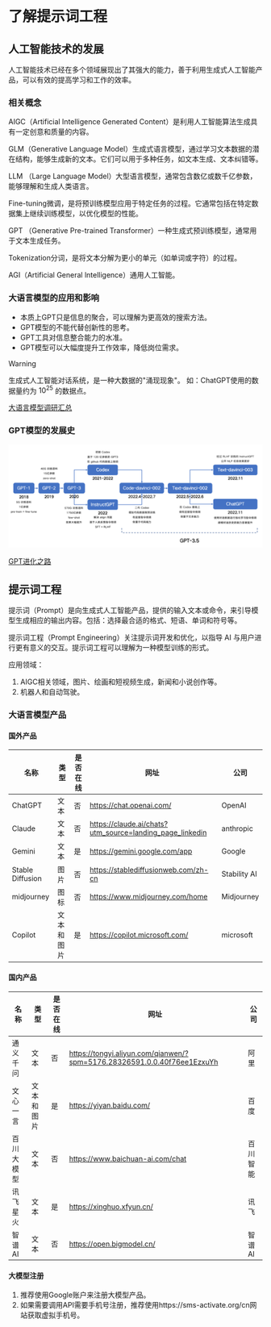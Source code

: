 # 了解提示词工程

## 人工智能技术的发展

人工智能技术已经在多个领域展现出了其强大的能力，善于利用生成式人工智能产品，可以有效的提高学习和工作的效率。

### 相关概念

AIGC（Artificial Intelligence Generated Content）是利用人工智能算法生成具有一定创意和质量的内容。

GLM（Generative Language Model）生成式语言模型，通过学习文本数据的潜在结构，能够生成新的文本。它们可以用于多种任务，如文本生成、文本纠错等。

LLM （Large Language Model）大型语言模型，通常包含数亿或数千亿参数，能够理解和生成人类语言。

Fine-tuning微调，是将预训练模型应用于特定任务的过程。它通常包括在特定数据集上继续训练模型，以优化模型的性能。

GPT （Generative Pre-trained Transformer）一种生成式预训练模型，通常用于文本生成任务。

Tokenization分词，是将文本分解为更小的单元（如单词或字符）的过程。

AGI（Artificial General lntelligence）通用人工智能。

### 大语言模型的应用和影响

* 本质上GPT只是信息的聚合，可以理解为更高效的搜索方法。
* GPT模型的不能代替创新性的思考。
* GPT工具对信息整合能力的水准。
* GPT模型可以大幅度提升工作效率，降低岗位需求。

> [!warning]
>
> 生成式人工智能对话系统，是一种大数据的"涌现现象"。 如：ChatGPT使用的数据量约为 $10^{25}$ 的数据点。

[大语言模型调研汇总](https://zhuanlan.zhihu.com/p/614766286)

### GPT模型的发展史

![](https://raw.githubusercontent.com/hughxusu/lesson-knowledge/develop/images/prompt/v2-bd881af0c516f6c6d6489dec158bd443_1440w.avis.png)

[GPT进化之路](https://zhuanlan.zhihu.com/p/609716668)

## 提示词工程

提示词（Prompt）是向生成式人工智能产品，提供的输入文本或命令，来引导模型生成相应的输出内容。包括：选择最合适的格式、短语、单词和符号等。

提示词工程（Prompt Engineering）关注提示词开发和优化，以指导 AI 与用户进行更有意义的交互。提示词工程可以理解为一种模型训练的形式。

应用领域：

1. AIGC相关领域，图片、绘画和短视频生成，新闻和小说创作等。
4. 机器人和自动驾驶。

### 大语言模型产品

#### 国外产品

| 名称             | 类型       | 是否在线 | 网址                                                     | 公司         |
| ---------------- | ---------- | -------- | -------------------------------------------------------- | ------------ |
| ChatGPT          | 文本       | 否       | https://chat.openai.com/                                 | OpenAI       |
| Claude           | 文本       | 否       | https://claude.ai/chats?utm_source=landing_page_linkedin | anthropic    |
| Gemini           | 文本       | 是       | https://gemini.google.com/app                            | Google       |
| Stable Diffusion | 图片       | 否       | https://stablediffusionweb.com/zh-cn                     | Stability AI |
| midjourney       | 图标       | 否       | https://www.midjourney.com/home                          | Midjourney   |
| Copilot          | 文本和图片 | 是       | https://copilot.microsoft.com/                           | microsoft    |

#### 国内产品

| 名称       | 类型       | 是否在线 | 网址                                                         | 公司     |
| ---------- | ---------- | -------- | ------------------------------------------------------------ | -------- |
| 通义千问   | 文本       | 否       | https://tongyi.aliyun.com/qianwen/?spm=5176.28326591.0.0.40f76ee1EzxuYh | 阿里     |
| 文心一言   | 文本和图片 | 是       | https://yiyan.baidu.com/                                     | 百度     |
| 百川大模型 | 文本       | 否       | https://www.baichuan-ai.com/chat                             | 百川智能 |
| 讯飞星火   | 文本       | 是       | https://xinghuo.xfyun.cn/                                    | 讯飞     |
| 智谱AI     | 文本       | 否       | https://open.bigmodel.cn/                                    | 智谱AI   |

#### 大模型注册

1. 推荐使用Google账户来注册大模型产品。
2. 如果需要调用API需要手机号注册，推荐使用https://sms-activate.org/cn网站获取虚拟手机号。

